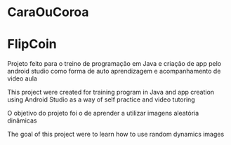 # CaraOuCoroa
# FlipCoin

Projeto feito para o treino de programação em Java e criação de app pelo android studio como forma de auto aprendizagem e acompanhamento de video aula

This project were created for training program in Java and app creation using Android Studio as a way of self practice and video tutoring

O objetivo do projeto foi o de aprender a utilizar imagens aleatória dinâmicas

The goal of this project were to learn how to use random dynamics images
